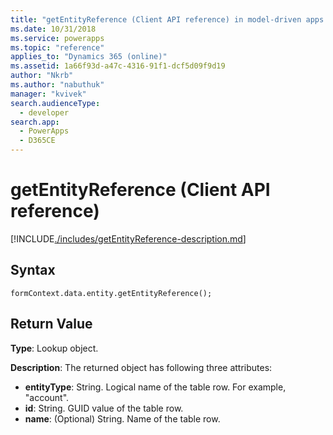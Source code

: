 ```yaml
---
title: "getEntityReference (Client API reference) in model-driven apps| MicrosoftDocs"
ms.date: 10/31/2018
ms.service: powerapps
ms.topic: "reference"
applies_to: "Dynamics 365 (online)"
ms.assetid: 1a66f93d-a47c-4316-91f1-dcf5d09f9d19
author: "Nkrb"
ms.author: "nabuthuk"
manager: "kvivek"
search.audienceType: 
  - developer
search.app: 
  - PowerApps
  - D365CE
---
```

# getEntityReference (Client API reference)



[!INCLUDE[./includes/getEntityReference-description.md](./includes/getEntityReference-description.md)]

## Syntax

`formContext.data.entity.getEntityReference();`

## Return Value

**Type**: Lookup object.

**Description**: The returned object has following three attributes:

- **entityType**: String. Logical name of the table row. For example, "account".
- **id**: String. GUID value of the table row.
- **name**: (Optional) String. Name of the table row. 



